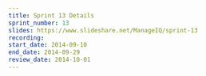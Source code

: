 ```yaml
---
title: Sprint 13 Details
sprint_number: 13
slides: https://www.slideshare.net/ManageIQ/sprint-13
recording: 
start_date: 2014-09-10
end_date: 2014-09-29
review_date: 2014-10-01
---
```

